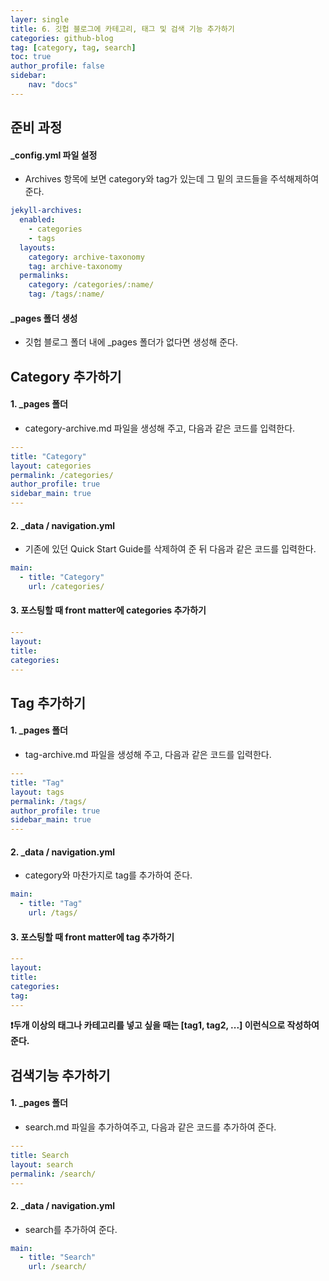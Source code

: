 ```yaml
---
layer: single
title: 6. 깃헙 블로그에 카테고리, 태그 및 검색 기능 추가하기
categories: github-blog
tag: [category, tag, search]
toc: true
author_profile: false
sidebar:
    nav: "docs"
---
```


## 준비 과정

#### _config.yml 파일 설정

- Archives 항목에 보면 category와 tag가 있는데 그 밑의 코드들을 주석해제하여 준다.

```yaml
jekyll-archives:
  enabled:
    - categories
    - tags
  layouts:
    category: archive-taxonomy
    tag: archive-taxonomy
  permalinks:
    category: /categories/:name/
    tag: /tags/:name/
```



#### _pages 폴더 생성

+ 깃헙 블로그 폴더 내에 _pages 폴더가 없다면 생성해 준다.





## Category 추가하기

#### 1. _pages 폴더

+ category-archive.md 파일을 생성해 주고, 다음과 같은 코드를 입력한다.

```yaml
---
title: "Category"
layout: categories
permalink: /categories/
author_profile: true
sidebar_main: true
---
```

#### 2. _data / navigation.yml 

+ 기존에 있던 Quick Start Guide를 삭제하여 준 뒤 다음과 같은 코드를 입력한다.

```yaml
main:
  - title: "Category"
    url: /categories/
```

#### 3. 포스팅할 때 front matter에 categories 추가하기

```yaml
---
layout:
title:
categories:
---
```





## **Tag 추가하기**

#### 1. _pages 폴더

+ tag-archive.md 파일을 생성해 주고, 다음과 같은 코드를 입력한다.

```yaml
---
title: "Tag"
layout: tags
permalink: /tags/
author_profile: true
sidebar_main: true
---
```

#### 2. _data / navigation.yml

+ category와 마찬가지로 tag를 추가하여 준다.

```yaml
main:
  - title: "Tag"
    url: /tags/
```

#### 3. 포스팅할 때 front matter에 tag 추가하기

```yaml
---
layout:
title:
categories:
tag:
---
```



**❗️두개 이상의 태그나 카테고리를 넣고 싶을 때는 [tag1, tag2, ...] 이런식으로 작성하여 준다.**





## **검색기능 추가하기**

#### 1. _pages 폴더

+ search.md 파일을 추가하여주고, 다음과 같은 코드를 추가하여 준다.

```yaml
---
title: Search
layout: search
permalink: /search/
---
```

#### 2. _data / navigation.yml

+ search를 추가하여 준다.

```yaml
main:
  - title: "Search"
    url: /search/
```

